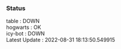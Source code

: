 ### Status


table : DOWN  
hogwarts : OK  
icy-bot : DOWN  
Latest Update : 2022-08-31 18:13:50.549915
